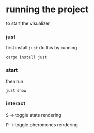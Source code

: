 # running the project

to start the visualizer

### just

first install `just` do this by running

```bash
cargo install just
```

### start

then run

```bash
just show
```

### interact

<kbd>S</kbd> -> toggle stats rendering

<kbd>P</kbd> -> toggle pheromones rendering